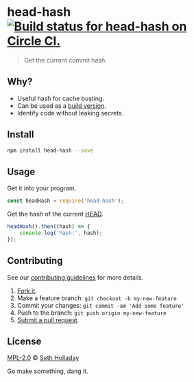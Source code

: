 # head-hash [![Build status for head-hash on Circle CI.](https://img.shields.io/circleci/project/sholladay/head-hash/master.svg "Circle Build Status")](https://circleci.com/gh/sholladay/head-hash "Head Hash Builds")

> Get the current commit hash.

## Why?

 - Useful hash for cache busting.
 - Can be used as a [build version](https://github.com/sholladay/build-version).
 - Identify code without leaking secrets.

## Install

```sh
npm install head-hash --save
```

## Usage

Get it into your program.

```js
const headHash = require('head-hash');
```

Get the hash of the current [HEAD](http://stackoverflow.com/a/2529982 "The git HEAD is the current commit.").

```js
headHash().then((hash) => {
    console.log('hash:', hash);
});
```

## Contributing

See our [contributing guidelines](https://github.com/sholladay/head-hash/blob/master/CONTRIBUTING.md "The guidelines for participating in this project.") for more details.

1. [Fork it](https://github.com/sholladay/head-hash/fork).
2. Make a feature branch: `git checkout -b my-new-feature`
3. Commit your changes: `git commit -am 'Add some feature'`
4. Push to the branch: `git push origin my-new-feature`
5. [Submit a pull request](https://github.com/sholladay/head-hash/compare "Submit code to this project for review.").

## License

[MPL-2.0](https://github.com/sholladay/head-hash/blob/master/LICENSE "The license for head-hash.") © [Seth Holladay](http://seth-holladay.com "Author of head-hash.")

Go make something, dang it.
